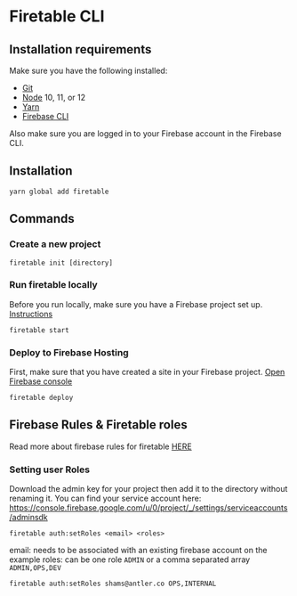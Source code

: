 # Firetable CLI

## Installation requirements

Make sure you have the following installed:

- [Git](https://git-scm.com/downloads)
- [Node](https://nodejs.org/en/download/) 10, 11, or 12
- [Yarn](https://classic.yarnpkg.com/en/docs/install/)
- [Firebase CLI](https://firebase.google.com/docs/cli)

Also make sure you are logged in to your Firebase account in the Firebase CLI.

## Installation

```
yarn global add firetable
```

## Commands

### Create a new project

```
firetable init [directory]
```

### Run firetable locally

Before you run locally, make sure you have a Firebase project set up.
[Instructions](https://github.com/AntlerVC/firetable#setup-instructions)

```
firetable start
```

### Deploy to Firebase Hosting

First, make sure that you have created a site in your Firebase project.
[Open Firebase console](https://console.firebase.google.com/)

```
firetable deploy
```

## Firebase Rules & Firetable roles

Read more about firebase rules for firetable
[HERE](https://github.com/AntlerVC/firetable/blob/master/RULES.md)

### Setting user Roles

Download the admin key for your project then add it to the directory without
renaming it. You can find your service account here:
https://console.firebase.google.com/u/0/project/_/settings/serviceaccounts/adminsdk

```
firetable auth:setRoles <email> <roles>
```

email: needs to be associated with an existing firebase account on the example
roles: can be one role `ADMIN` or a comma separated array `ADMIN,OPS,DEV`

```
firetable auth:setRoles shams@antler.co OPS,INTERNAL
```
